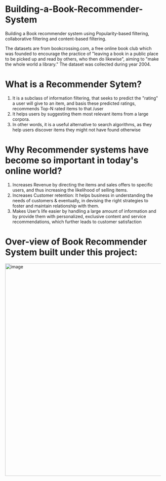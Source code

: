 # Building-a-Book-Recommender-System
Building a Book recommender system using Popularity-based filtering, collaborative filtering and content-based filtering.

The datasets are from bookcrossing.com, a free online book club which was founded to encourage the practice of "leaving a book in a public place to be picked up and read by others, who then do likewise", aiming to "make the whole world a library." The dataset was collected during year 2004.

# What is a Recommender Sytem?
1. It is a subclass of information filtering, that seeks to predict the "rating" a user will give to an item, and basis these predicted ratings, recommends Top-N rated items to that /user
2. It helps users by suggesting them most relevant items from a large corpora.
3. In other words, it is a useful alternative to search algorithms, as they help users discover items they might not have found otherwise

# Why Recommender systems have become so important in today's online world?
1. Increases Revenue by directing the items and sales offers to specific users, and thus increasing the likelihood of selling items.
2. Increases Customer retention: It helps business in understanding the needs of customers & eventually, in devising the
right strategies to foster and maintain relationship with them.
3. Makes User’s life easier by handling a large amount of information and by provide them with personalized, exclusive content and service recommendations, which further leads to customer satisfaction

# Over-view of Book Recommender System built under this project:
<img width="684" alt="image" src="https://user-images.githubusercontent.com/100269915/180019627-dee1f241-f6de-450b-b9d0-16b3af3e6b95.png">
